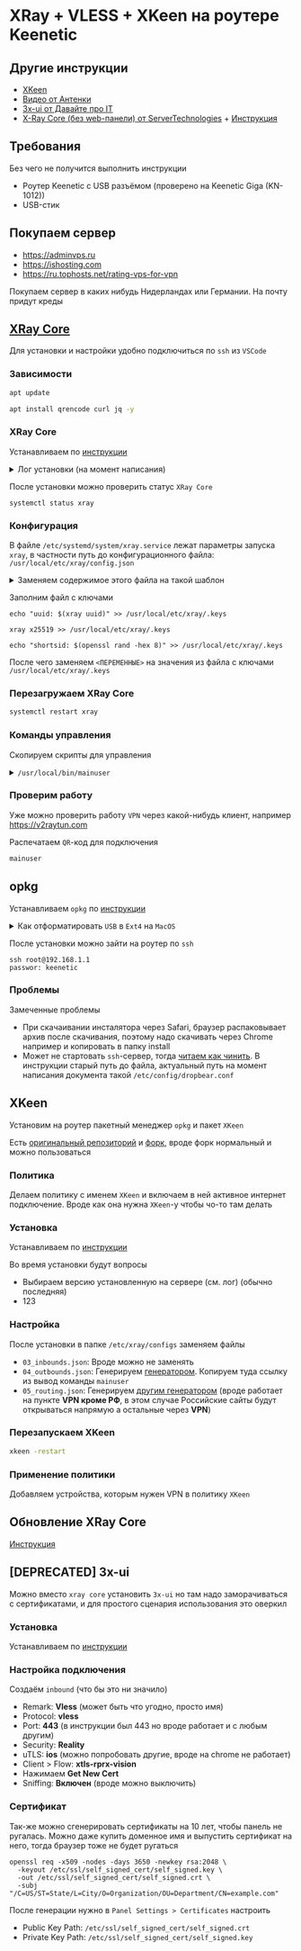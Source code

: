 # XRay + VLESS + XKeen на роутере Keenetic

## Другие инструкции

- [XKeen](https://github.com/Corvus-Malus/XKeen)
- [Видео от Антенки](https://www.youtube.com/watch?v=CtiILKiAg5Y)
- [3x-ui от Давайте про IT](https://www.youtube.com/watch?v=zt4oxHeUbdk&t=1225s)
- [X-Ray Core (без web-панели) от ServerTechnologies](https://www.youtube.com/watch?v=PHn5JE9rXgg) + [Инструкция](https://github.com/ServerTechnologies/simple-xray-core)

## Требования

Без чего не получится выполнить инструкции

- Роутер Keenetic с USB разъёмом (проверено на Keenetic Giga (KN-1012))
- USB-стик

## Покупаем сервер

- https://adminvps.ru
- https://ishosting.com
- https://ru.tophosts.net/rating-vps-for-vpn

Покупаем сервер в каких нибудь Нидерландах или Германии. На почту придут креды

## [XRay Core](https://github.com/XTLS/Xray-core)

Для установки и настройки удобно подключиться по `ssh` из `VSCode`

### Зависимости

```bash
apt update
```

```bash
apt install qrencode curl jq -y
```

### XRay Core

Устанавливаем по [инструкции](https://github.com/XTLS/Xray-install?tab=readme-ov-file#basic-usage)

<details>

<summary>Лог установки (на момент написания)</summary>

```bash
# Скачивание файла проверки целостности архива (хеш-сумма для верификации)
Downloading verification file for Xray archive: https://github.com/XTLS/Xray-core/releases/download/v25.6.8/Xray-linux-64.zip.dgst
ok.

# Распаковка скачанного архива во временную папку для подготовки к установке
info: Extract the Xray package to /tmp/tmp.0AbI5WboKE and prepare it for installation.

# Попытка удалить старые конфигурационные файлы сервиса (они отсутствуют - это нормально для первой установки)
rm: cannot remove '/etc/systemd/system/xray.service.d/10-donot_touch_multi_conf.conf': No such file or directory
rm: cannot remove '/etc/systemd/system/xray@.service.d/10-donot_touch_multi_conf.conf': No such file or directory

# Системные файлы для управления Xray как сервисом операционной системы успешно созданы и настроены
# Это означает что теперь можно управлять Xray через команды systemctl (start/stop/restart/enable)
# и он будет автоматически запускаться при загрузке системы
info: Systemd service files have been installed successfully!

# Предупреждение о том, что сейчас будут показаны параметры запуска сервиса
warning: The following are the actual parameters for the xray service startup.

# Напоминание проверить правильность пути к конфигурационному файлу
warning: Please make sure the configuration file path is correctly set.

# Содержимое основного сервисного файла
# /etc/systemd/system/xray.service
[Unit]
Description=Xray Service                                                    # Описание сервиса
Documentation=https://github.com/xtls                                       # Ссылка на документацию
After=network.target nss-lookup.target                                      # Запускать после сети и DNS

[Service]
User=nobody                                                                 # Запуск от пользователя nobody (безопасность)
CapabilityBoundingSet=CAP_NET_ADMIN CAP_NET_BIND_SERVICE                    # Ограничение прав: сеть + привязка к портам
AmbientCapabilities=CAP_NET_ADMIN CAP_NET_BIND_SERVICE                      # Разрешенные возможности процесса
NoNewPrivileges=true                                                        # Запрет на повышение привилегий
ExecStart=/usr/local/bin/xray run -config /usr/local/etc/xray/config.json   # Команда запуска с явным путем к конфигу
Restart=on-failure                                                          # Перезапуск при сбое
RestartPreventExitStatus=23                                                 # Не перезапускать при коде выхода 23
LimitNPROC=10000                                                            # Лимит количества процессов
LimitNOFILE=1000000                                                         # Лимит открытых файлов

[Install]
WantedBy=multi-user.target                                                  # Автозапуск в многопользовательском режиме

# Дополнительный конфигурационный файл сервиса
# /etc/systemd/system/xray.service.d/10-donot_touch_single_conf.conf

# Комментарий о том, что для кастомизации нужно создать копию файла
# In case you have a good reason to do so, duplicate this file in the same directory and make your customizes there.
# Or all changes you made will be lost!  # Refer: https://www.freedesktop.org/software/systemd/man/systemd.unit.html

[Service]
ExecStart=                                                                  # Сброс предыдущей команды ExecStart
ExecStart=/usr/local/bin/xray run -config /usr/local/etc/xray/config.json   # Переопределение команды запуска

# Список установленных файлов:
installed: /usr/local/bin/xray
installed: /usr/local/share/xray/geoip.dat
installed: /usr/local/share/xray/geosite.dat
installed: /usr/local/etc/xray/config.json
installed: /var/log/xray/
installed: /var/log/xray/access.log
installed: /var/log/xray/error.log
installed: /etc/systemd/system/xray.service
installed: /etc/systemd/system/xray@.service

# Очистка временной папки после установки
removed: /tmp/tmp.0AbI5WboKE

# Подтверждение успешной установки
info: Xray v25.6.8 is installed.

# Напоминание о возможности удаления вспомогательных пакетов
You may need to execute a command to remove dependent software: apt purge curl unzip

# Создание символической ссылки для автозапуска сервиса
Created symlink /etc/systemd/system/multi-user.target.wants/xray.service → /etc/systemd/system/xray.service.

# Включение и запуск сервиса
info: Enable and start the Xray service
```
</details>

После установки можно проверить статус `XRay Core`

```
systemctl status xray
```

### Конфигурация

В файле `/etc/systemd/system/xray.service` лежат параметры запуска `xray`, в частности путь до конфигурационного файла: `/usr/local/etc/xray/config.json`

<details>

<summary>Заменяем содержимое этого файла на такой шаблон</summary>

```json
{
    "log": {
        "loglevel": "warning"
    },
    "routing": {
        "domainStrategy": "IPIfNonMatch",
        "rules": [
            {
                "type": "field",
                "domain": [
                    "geosite:category-ads-all"
                ],
                "outboundTag": "block"
            },
            {
                "type": "field",
                "ip": [
                    "geoip:cn"
                ],
                "outboundTag": "block"
            }
        ]
    },
    "inbounds": [
        {
            "listen": "0.0.0.0",
            "port": 443,
            "protocol": "vless",
            "settings": {
                "clients": [
                    {
                        "email": "main",
                        "id": "<UUID>",
                        "flow": "xtls-rprx-vision"
                    }
                ],
                "decryption": "none"
            },
            "streamSettings": {
                "network": "tcp",
                "security": "reality",
                "realitySettings": {
                    "show": false,
                    "dest": "github.com:443",
                    "xver": 0,
                    "serverNames": [
                        "github.com",
                        "www.github.com"
                    ],
                    "privateKey": "<PRIVATE_KEY>",
                    "minClientVer": "",
                    "maxClientVer": "",
                    "maxTimeDiff": 0,
                    "shortIds": [
                        "<SHORTSID>"
                    ]
                }
            },
            "sniffing": {
                "enabled": true,
                "destOverride": [
                    "http",
                    "tls"
                ]
            }
        }
    ],
    "outbounds": [
        {
            "protocol": "freedom",
            "tag": "direct"
        },
        {
            "protocol": "blackhole",
            "tag": "block"
        }
    ],
    "policy": {
        "levels": {
            "0": {
                "handshake": 3,
                "connIdle": 180
            }
        }
    }
}
```

</details>

Заполним файл с ключами

```
echo "uuid: $(xray uuid)" >> /usr/local/etc/xray/.keys
```

```
xray x25519 >> /usr/local/etc/xray/.keys
```

```
echo "shortsid: $(openssl rand -hex 8)" >> /usr/local/etc/xray/.keys
```

После чего заменяем `<ПЕРЕМЕННЫЕ>` на значения из файла с ключами `/usr/local/etc/xray/.keys`

### Перезагружаем XRay Core

```bash
systemctl restart xray
```

### Команды управления

Скопируем скрипты для управления

<details>

<summary><code>/usr/local/bin/mainuser</code></summary>

```bash
#!/bin/bash
protocol=$(jq -r '.inbounds[0].protocol' /usr/local/etc/xray/config.json)
port=$(jq -r '.inbounds[0].port' /usr/local/etc/xray/config.json)
uuid=$(cat /usr/local/etc/xray/.keys | awk -F': ' '/uuid/ {print $2}')
pbk=$(cat /usr/local/etc/xray/.keys | awk -F': ' '/Public key/ {print $2}')
sid=$(cat /usr/local/etc/xray/.keys | awk -F': ' '/shortsid/ {print $2}')
sni=$(jq -r '.inbounds[0].streamSettings.realitySettings.serverNames[0]' /usr/local/etc/xray/config.json)
ip=$(timeout 3 curl -s icanhazip.com)
link="$protocol://$uuid@$ip:$port?security=reality&sni=$sni&fp=firefox&pbk=$pbk&sid=$sid&spx=/&type=tcp&flow=xtls-rprx-vision&encryption=none#vless-$ip"
echo ""
echo "Link":
echo "$link"
echo ""
echo "QR:"
echo ${link} | qrencode -t ansiutf8
```

Не забудем сделать файл исполняемым

```
chmod +x /usr/local/bin/mainuser
```

</details>

### Проверим работу

Уже можно проверить работу `VPN` через какой-нибудь клиент, например https://v2raytun.com

Распечатаем `QR`-код для подключения 

```bash
mainuser
```

## opkg

Устанавливаем `opkg` по [инструкции](https://help.keenetic.com/hc/ru/articles/360021214160-Установка-системы-пакетов-репозитория-Entware-на-USB-накопитель)

<details>

<summary>Как отформатировать <code>USB</code> в <code>Ext4</code> на <code>MacOS</code></summary>

```bash
# Установить Homebrew, если не установлен
/bin/bash -c "$(curl -fsSL https://raw.githubusercontent.com/Homebrew/install/HEAD/install.sh)"

# Установить e2fsprogs
brew install e2fsprogs

# Найти USB устройство
diskutil list

# Размонтировать USB (замените diskX на ваше устройство)
diskutil unmountDisk /dev/diskX

# Форматировать в ext4
sudo $(brew --prefix e2fsprogs)/sbin/mkfs.ext4 -L "OPKG" /dev/diskX
```

</details>

После установки можно зайти на роутер по `ssh`

```
ssh root@192.168.1.1
passwor: keenetic
```

### Проблемы

Замеченные проблемы

- При скачаивании инсталятора через Safari, браузер распаковывает архив после скачивания, поэтому надо скачивать через Chrome например и копировать в папку install
- Может не стартовать `ssh`-сервер, тогда [читаем как чинить](https://forum.keenetic.ru/topic/6012-работа-с-entware-при-обновлениях-прошивки-keenetic/). В инструкции старый путь до файла, актуальный путь на момент написания документа такой `/etc/config/dropbear.conf`

## XKeen

Установим на роутер пакетный менеджер `opkg` и пакет `XKeen`

Есть [оригинальный репозиторий](https://github.com/Skrill0/XKeen) и [форк](https://github.com/jameszeroX/XKeen), вроде форк нормальный и можно пользоваться

### Политика

Делаем политику с именем `XKeen` и включаем в ней активное интернет подключение. Вроде как она нужна `XKeen`-у чтобы чо-то там делать

### Установка

Устанавливаем по [инструкции](https://github.com/jameszeroX/XKeen)

Во время установки будут вопросы
- Выбираем версию установленную на сервере (см. лог) (обычно последняя)
- 123

### Настройка

После установки в папке `/etc/xray/configs` заменяем файлы 

- `03_inbounds.json`: Вроде можно не заменять
- `04_outbounds.json`: Генерируем [генератором](https://rockblack.pro/xkeen_generator). Копируем туда ссылку из вывод команды `mainuser`
- `05_routing.json`: Генерируем [другим генератором](https://xray-routing-generator.netlify.app) (вроде работает на пункте **VPN кроме РФ**, в этом случае Российские сайты будут открываться напрямую а остальные через **VPN**)

### Перезапускаем XKeen

```bash
xkeen -restart
```

### Применение политики

Добавляем устройства, которым нужен VPN в политику `XKeen`


## Обновление XRay Core

[Инструкция](https://github.com/XTLS/Xray-install?tab=readme-ov-file#basic-usage)

## [DEPRECATED] 3x-ui

Можно вместо `xray core` установить `3x-ui` но там надо заморачиваться с сертификатами, и для простого сценария использования это оверкил

### Установка

Устанавливаем по [инструкции](https://github.com/MHSanaei/3x-ui)

### Настройка подключения

Создаём `inbound` (что бы это ни значило)
- Remark: **Vless** (может быть что угодно, просто имя)
- Protocol: **vless**
- Port: **443** (в инструкции был 443 но вроде работает и с любым другим)
- Security: **Reality**
- uTLS: **ios** (можно попробовать другие, вроде на chrome не работает)
- Client > Flow: **xtls-rprx-vision**
- Нажимаем **Get New Cert**
- Sniffing: **Включен** (вроде можно выключить)

### Сертификат

Так-же можно сгенерировать сертификаты на 10 лет, чтобы панель не ругалась. Можно даже купить доменное имя и выпустить сертификат на него, тогда браузер тоже не будет ругаться

```
openssl req -x509 -nodes -days 3650 -newkey rsa:2048 \
  -keyout /etc/ssl/self_signed_cert/self_signed.key \
  -out /etc/ssl/self_signed_cert/self_signed.crt \
  -subj "/C=US/ST=State/L=City/O=Organization/OU=Department/CN=example.com"
```

После генерации нужно в `Panel Settings > Certificates` настроить
- Public Key Path: `/etc/ssl/self_signed_cert/self_signed.crt`
- Private Key Path: `/etc/ssl/self_signed_cert/self_signed.key`

